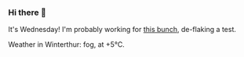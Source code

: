 ### Hi there :wave:

It's Wednesday! I'm probably working for [this bunch](https://github.com/kohofinancial), de-flaking a test.

Weather in Winterthur: fog, at +5°C.
